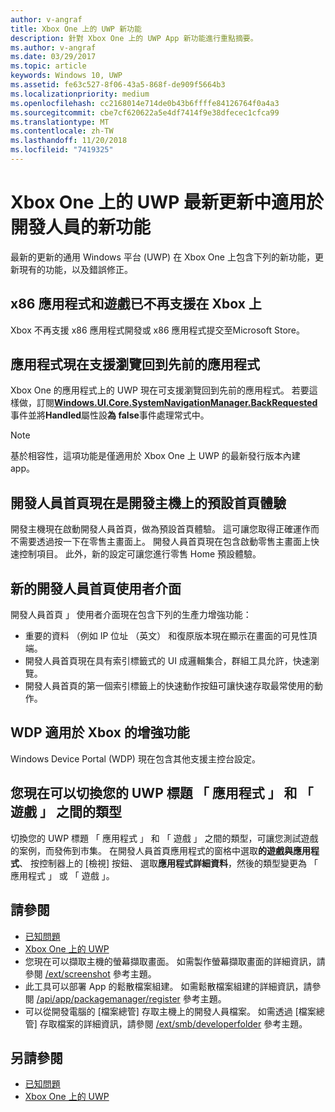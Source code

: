 ```yaml
---
author: v-angraf
title: Xbox One 上的 UWP 新功能
description: 針對 Xbox One 上的 UWP App 新功能進行重點摘要。
ms.author: v-angraf
ms.date: 03/29/2017
ms.topic: article
keywords: Windows 10, UWP
ms.assetid: fe63c527-8f06-43a5-868f-de909f5664b3
ms.localizationpriority: medium
ms.openlocfilehash: cc2168014e714de0b43b6ffffe84126764f0a4a3
ms.sourcegitcommit: cbe7cf620622a5e4df7414f9e38dfecec1cfca99
ms.translationtype: MT
ms.contentlocale: zh-TW
ms.lasthandoff: 11/20/2018
ms.locfileid: "7419325"
---
```

# <a name="whats-new-for-developers-in-the-latest-update-of-uwp-on-xbox-one"></a>Xbox One 上的 UWP 最新更新中適用於開發人員的新功能

最新的更新的通用 Windows 平台 (UWP) 在 Xbox One 上包含下列的新功能，更新現有的功能，以及錯誤修正。

## <a name="x86-apps-and-games-are-no-longer-supported-on-xbox"></a>x86 應用程式和遊戲已不再支援在 Xbox 上  
Xbox 不再支援 x86 應用程式開發或 x86 應用程式提交至Microsoft Store。

## <a name="apps-can-now-support-navigating-back-to-the-previous-app"></a>應用程式現在支援瀏覽回到先前的應用程式 
Xbox One 的應用程式上的 UWP 現在可支援瀏覽回到先前的應用程式。 若要這樣做，訂閱[**Windows.UI.Core.SystemNavigationManager.BackRequested**](https://msdn.microsoft.com/library/windows/apps/dn893595)事件並將**Handled**屬性設**為 false**事件處理常式中。

> [!NOTE]
> 基於相容性，這項功能是僅適用於 Xbox One 上 UWP 的最新發行版本內建 app。 

## <a name="dev-home-is-now-the-default-home-experience-on-development-consoles"></a>開發人員首頁現在是開發主機上的預設首頁體驗
開發主機現在啟動開發人員首頁，做為預設首頁體驗。 這可讓您取得正確運作而不需要透過按一下在零售主畫面上。 開發人員首頁現在包含啟動零售主畫面上快速控制項目。 此外，新的設定可讓您進行零售 Home 預設體驗。 

## <a name="new-dev-home-user-interface"></a>新的開發人員首頁使用者介面
開發人員首頁 」 使用者介面現在包含下列的生產力增強功能：
 - 重要的資料 （例如 IP 位址 （英文） 和復原版本現在顯示在畫面的可見性頂端。 
 - 開發人員首頁現在具有索引標籤式的 UI 成邏輯集合，群組工具允許，快速瀏覽。
 - 開發人員首頁的第一個索引標籤上的快速動作按鈕可讓快速存取最常使用的動作。 

## <a name="wdp-for-xbox-enhancements"></a>WDP 適用於 Xbox 的增強功能
Windows Device Portal (WDP) 現在包含其他支援主控台設定。 

## <a name="you-can-now-switch-the-type-of-your-uwp-title-between-app-and-game"></a>您現在可以切換您的 UWP 標題 「 應用程式 」 和 「 遊戲 」 之間的類型
切換您的 UWP 標題 「 應用程式 」 和 「 遊戲 」 之間的類型，可讓您測試遊戲的案例，而發佈到市集。 在開發人員首頁應用程式的窗格中選取**的遊戲與應用程式**、 按控制器上的 [檢視] 按鈕、 選取**應用程式詳細資料**，然後的類型變更為 「 應用程式 」 或 「 遊戲 」。

## <a name="see-also"></a>請參閱
- [已知問題](known-issues.md)
- [Xbox One 上的 UWP](index.md)
 - 您現在可以擷取主機的螢幕擷取畫面。 如需製作螢幕擷取畫面的詳細資訊，請參閱 [/ext/screenshot](wdp-media-capture-api.md) 參考主題。
 - 此工具可以部署 App 的鬆散檔案組建。 如需鬆散檔案組建的詳細資訊，請參閱 [/api/app/packagemanager/register](wdp-loose-folder-register-api.md) 參考主題。
 - 可以從開發電腦的 [檔案總管] 存取主機上的開發人員檔案。 如需透過 [檔案總管] 存取檔案的詳細資訊，請參閱 [/ext/smb/developerfolder](wdp-smb-api.md) 參考主題。

## <a name="see-also"></a>另請參閱
- [已知問題](known-issues.md)
- [Xbox One 上的 UWP](index.md)
